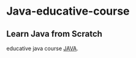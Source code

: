 # Java-educative-course
## Learn Java from Scratch
educative java course [JAVA](https://www.educative.io/courses/learn-java-from-scratch").
